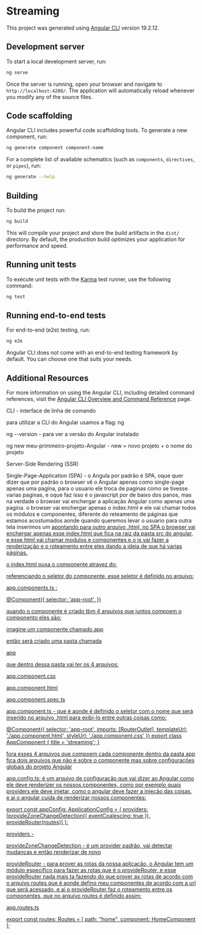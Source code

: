 # Streaming

This project was generated using [Angular CLI](https://github.com/angular/angular-cli) version 19.2.12.

## Development server

To start a local development server, run:

```bash
ng serve
```

Once the server is running, open your browser and navigate to `http://localhost:4200/`. The application will automatically reload whenever you modify any of the source files.

## Code scaffolding

Angular CLI includes powerful code scaffolding tools. To generate a new component, run:

```bash
ng generate component component-name
```

For a complete list of available schematics (such as `components`, `directives`, or `pipes`), run:

```bash
ng generate --help
```

## Building

To build the project run:

```bash
ng build
```

This will compile your project and store the build artifacts in the `dist/` directory. By default, the production build optimizes your application for performance and speed.

## Running unit tests

To execute unit tests with the [Karma](https://karma-runner.github.io) test runner, use the following command:

```bash
ng test
```

## Running end-to-end tests

For end-to-end (e2e) testing, run:

```bash
ng e2e
```

Angular CLI does not come with an end-to-end testing framework by default. You can choose one that suits your needs.

## Additional Resources

For more information on using the Angular CLI, including detailed command references, visit the [Angular CLI Overview and Command Reference](https://angular.dev/tools/cli) page.


CLI - interface de linha de comando 

para utilizar a CLI do Angular usamos a flag: ng 

ng --version - para ver a versão do Angular instalado

ng new meu-primmeiro-projeto-Angular - new = novo projeto + o nome do projeto


Server-Side Rendering (SSR)

Single-Page-Application (SPA) - o Angula por padrão é SPA, oque quer dizer que por padrão o browser vê o Angular apenas como single-page apenas uma pagina, para o usuario ele troca de paginas como se tivesse varias paginas, e oque faz isso é o javascript por de baixo dos panos, mas na verdade o browser vai enchergar a aplicação Angular como apenas uma pagina.
o browser vai enchergar apenas o index.html e ele vai chamar todos os módulos e componentes, diferente do reteamento de páginas que estamos acostumados aonde quando queremos levar o usuario para outra tela inserimos um <a href="" /> apontando para outro arquivo .html, no SPA o browser vai enchergar apenas esse index.html que fica na raiz da pasta src do angular, e esse html vai chamar modulos e componentes e o js vai fazer a renderização e o roteamento entre eles dando a ideia de que há varias páginas.

o index.html puxa o componente atravez do:

<body>
  <app-root></app-root>
</body>

referenciando o seletor do componente, esse seletor é definido no arquivo:

app.components.ts :

@Component({
  selector: 'app-root',
})

quando o componente é criado tbm 4 arquivos que juntos compoem o componento eles são:

imagine um componente chamado app

então será criado uma pasta chamada 

app

que dentro dessa pasta vai ter os 4 arquivos:

app.component.css

app.component.html

app.component.spec.ts

app.component.ts  -  que é aonde é definido o seletor com o nome que será inserido no arquivo .html para exibi-lo entre outras coisas como:

@Component({
  selector: 'app-root',
  imports: [RouterOutlet],
  templateUrl: './app.component.html',
  styleUrl: './app.component.css'
})
export class AppComponent {
  title = 'streaming';
}


fora esses 4 arquivos que compoem cada componente dentro da pasta app fica dois arquivos que não é sobre o componente mas sobre configurações globais do projeto Angular

app.config.ts: é um arquivo de configuração que vai dizer ao Angular como ele deve renderizer os nossos componentes, como por exemplo quais providers ele deve injetar, como o angular deve fazer a injeção das coisas, e ai o angular cuida de renderizar nossos componentes:

export const appConfig: ApplicationConfig = {
  providers: [provideZoneChangeDetection({ eventCoalescing: true }), provideRouter(routes)]
};

providers - 

provideZoneChangeDetection - é um provider padrão, vai detectar mudanças e então renderizar de novo

provideRouter - para prover as rotas da nossa aplicação, o Angular tem um módulo especifico para fazer as rotas que é o provideRouter, e esse provideRouter nada mais ta fazendo do que prover as rotas de acordo com o arquivo routes que é aonde defino meu componentes de acordo com a url que será acessado, e ai o provideRouter faz o roteamento entre os componentes, que no arquivo routes é definido assim: 

app.routes.ts 

export const routes: Routes = [
    path: "home",
    component: HomeComponent
];
